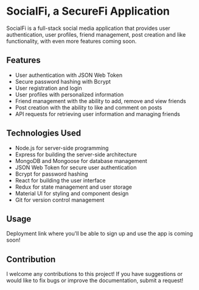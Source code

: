 # SocialFi, a SecureFi Application

SocialFi is a full-stack social media application that provides user authentication, user profiles, friend management, post creation and like functionality, with even more features coming soon.

## Features
- User authentication with JSON Web Token
- Secure password hashing with Bcrypt
- User registration and login
- User profiles with personalized information
- Friend management with the ability to add, remove and view friends
- Post creation with the ability to like and comment on posts
- API requests for retrieving user information and managing friends

## Technologies Used
- Node.js for server-side programming
- Express for building the server-side architecture
- MongoDB and Mongoose for database management
- JSON Web Token for secure user authentication
- Bcrypt for password hashing
- React for building the user interface
- Redux for state management and user storage
- Material UI for styling and component design
- Git for version control management

## Usage
Deployment link where you'll be able to sign up and use the app is coming soon!

## Contribution
I welcome any contributions to this project! If you have suggestions or would like to fix bugs or improve the documentation, submit a request!
